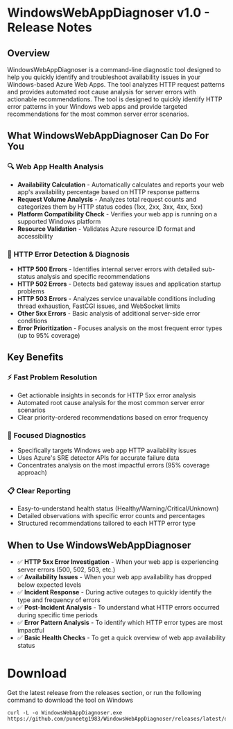 # WindowsWebAppDiagnoser v1.0 - Release Notes

## Overview
WindowsWebAppDiagnoser is a command-line diagnostic tool designed to help you quickly identify and troubleshoot availability issues in your Windows-based Azure Web Apps. The tool analyzes HTTP request patterns and provides automated root cause analysis for server errors with actionable recommendations. The tool is designed to quickly identify HTTP error patterns in your Windows web apps and provide targeted recommendations for the most common server error scenarios.

## What WindowsWebAppDiagnoser Can Do For You

### 🔍 **Web App Health Analysis**
- **Availability Calculation** - Automatically calculates and reports your web app's availability percentage based on HTTP response patterns
- **Request Volume Analysis** - Analyzes total request counts and categorizes them by HTTP status codes (1xx, 2xx, 3xx, 4xx, 5xx)
- **Platform Compatibility Check** - Verifies your web app is running on a supported Windows platform
- **Resource Validation** - Validates Azure resource ID format and accessibility

### 🚨 **HTTP Error Detection & Diagnosis**
- **HTTP 500 Errors** - Identifies internal server errors with detailed sub-status analysis and specific recommendations
- **HTTP 502 Errors** - Detects bad gateway issues and application startup problems
- **HTTP 503 Errors** - Analyzes service unavailable conditions including thread exhaustion, FastCGI issues, and WebSocket limits
- **Other 5xx Errors** - Basic analysis of additional server-side error conditions
- **Error Prioritization** - Focuses analysis on the most frequent error types (up to 95% coverage)


## Key Benefits

### ⚡ **Fast Problem Resolution**
- Get actionable insights in seconds for HTTP 5xx error analysis
- Automated root cause analysis for the most common server error scenarios
- Clear priority-ordered recommendations based on error frequency

### 🎯 **Focused Diagnostics**
- Specifically targets Windows web app HTTP availability issues
- Uses Azure's SRE detector APIs for accurate failure data
- Concentrates analysis on the most impactful errors (95% coverage approach)

### 📋 **Clear Reporting**
- Easy-to-understand health status (Healthy/Warning/Critical/Unknown)
- Detailed observations with specific error counts and percentages
- Structured recommendations tailored to each HTTP error type


## When to Use WindowsWebAppDiagnoser

- ✅ **HTTP 5xx Error Investigation** - When your web app is experiencing server errors (500, 502, 503, etc.)
- ✅ **Availability Issues** - When your web app availability has dropped below expected levels
- ✅ **Incident Response** - During active outages to quickly identify the type and frequency of errors
- ✅ **Post-Incident Analysis** - To understand what HTTP errors occurred during specific time periods
- ✅ **Error Pattern Analysis** - To identify which HTTP error types are most impactful
- ✅ **Basic Health Checks** - To get a quick overview of web app availability status


# Download
Get the latest release from the releases section, or run the following command to download the tool on Windows

```
curl -L -o WindowsWebAppDiagnoser.exe https://github.com/puneetg1983/WindowsWebAppDiagnoser/releases/latest/download/WindowsWebAppDiagnoser.exe
```
